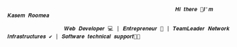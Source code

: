                                                          𝑯𝒊 𝒕𝒉𝒆𝒓𝒆 👋𝑰'𝒎 𝑲𝒂𝒔𝒆𝒎 𝑹𝒐𝒐𝒎𝒆𝒂
                               
                      𝑾𝒆𝒃 𝑫𝒆𝒗𝒆𝒍𝒐𝒑𝒆𝒓 💻 | 𝑬𝒏𝒕𝒓𝒆𝒑𝒓𝒆𝒏𝒆𝒖𝒓 🚀 | 𝑻𝒆𝒂𝒎𝑳𝒆𝒂𝒅𝒆𝒓 𝑵𝒆𝒕𝒘𝒐𝒓𝒌 𝑰𝒏𝒇𝒓𝒂𝒔𝒕𝒓𝒖𝒄𝒕𝒖𝒓𝒆𝒔 ✔ | 𝑺𝒐𝒇𝒕𝒘𝒂𝒓𝒆 𝒕𝒆𝒄𝒉𝒏𝒊𝒄𝒂𝒍 𝒔𝒖𝒑𝒑𝒐𝒓𝒕🐱‍🏍


